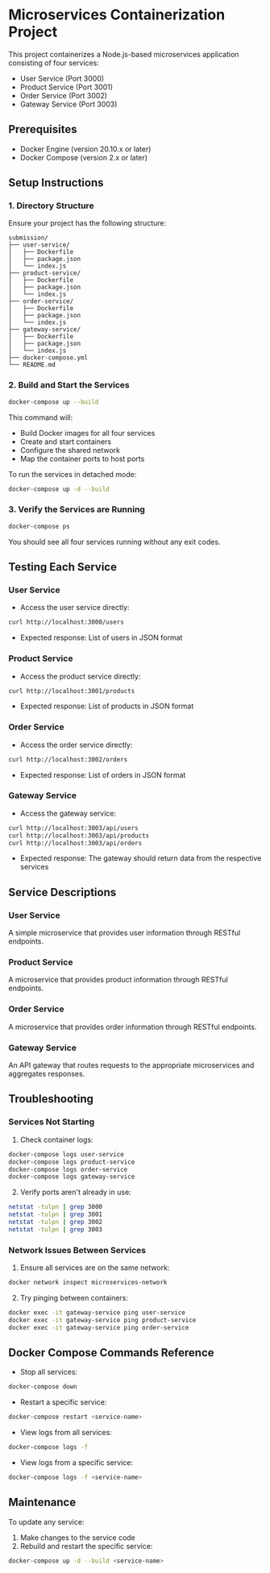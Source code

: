 ﻿# Microservices Containerization Project

This project containerizes a Node.js-based microservices application consisting of four services:
- User Service (Port 3000)
- Product Service (Port 3001)
- Order Service (Port 3002)
- Gateway Service (Port 3003)

## Prerequisites

- Docker Engine (version 20.10.x or later)
- Docker Compose (version 2.x or later)

## Setup Instructions

### 1. Directory Structure

Ensure your project has the following structure:
```
submission/
├── user-service/
│   ├── Dockerfile
│   ├── package.json
│   └── index.js
├── product-service/
│   ├── Dockerfile
│   ├── package.json
│   └── index.js
├── order-service/
│   ├── Dockerfile
│   ├── package.json
│   └── index.js
├── gateway-service/
│   ├── Dockerfile
│   ├── package.json
│   └── index.js
├── docker-compose.yml
└── README.md
```

### 2. Build and Start the Services

```bash
docker-compose up --build
```

This command will:
- Build Docker images for all four services
- Create and start containers
- Configure the shared network
- Map the container ports to host ports

To run the services in detached mode:

```bash
docker-compose up -d --build
```

### 3. Verify the Services are Running

```bash
docker-compose ps
```

You should see all four services running without any exit codes.

## Testing Each Service

### User Service

- Access the user service directly:
```bash
curl http://localhost:3000/users
```

- Expected response: List of users in JSON format

### Product Service

- Access the product service directly:
```bash
curl http://localhost:3001/products
```

- Expected response: List of products in JSON format

### Order Service

- Access the order service directly:
```bash
curl http://localhost:3002/orders
```

- Expected response: List of orders in JSON format

### Gateway Service

- Access the gateway service:
```bash
curl http://localhost:3003/api/users
curl http://localhost:3003/api/products
curl http://localhost:3003/api/orders
```

- Expected response: The gateway should return data from the respective services

## Service Descriptions

### User Service
A simple microservice that provides user information through RESTful endpoints.

### Product Service
A microservice that provides product information through RESTful endpoints.

### Order Service
A microservice that provides order information through RESTful endpoints.

### Gateway Service
An API gateway that routes requests to the appropriate microservices and aggregates responses.

## Troubleshooting

### Services Not Starting

1. Check container logs:
```bash
docker-compose logs user-service
docker-compose logs product-service
docker-compose logs order-service
docker-compose logs gateway-service
```

2. Verify ports aren't already in use:
```bash
netstat -tulpn | grep 3000
netstat -tulpn | grep 3001
netstat -tulpn | grep 3002
netstat -tulpn | grep 3003
```

### Network Issues Between Services

1. Ensure all services are on the same network:
```bash
docker network inspect microservices-network
```

2. Try pinging between containers:
```bash
docker exec -it gateway-service ping user-service
docker exec -it gateway-service ping product-service
docker exec -it gateway-service ping order-service
```

## Docker Compose Commands Reference

- Stop all services:
```bash
docker-compose down
```

- Restart a specific service:
```bash
docker-compose restart <service-name>
```

- View logs from all services:
```bash
docker-compose logs -f
```

- View logs from a specific service:
```bash
docker-compose logs -f <service-name>
```

## Maintenance

To update any service:

1. Make changes to the service code
2. Rebuild and restart the specific service:
```bash
docker-compose up -d --build <service-name>
```